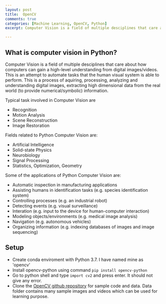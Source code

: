 ```yaml
---
layout: post
title:  OpenCV
comments: true
categories: [Machine Learning, OpenCV, Python]
excerpt: Computer Vision is a field of multiple desciplines that care about how computers can gain a high-level understanding from digital images/videos. This is an attempt to automate tasks that the human visual system is able to perform. This is a process of aquiring, processing, analyzing and understanding digital images, extracting high dimensional data from the real world (to provide numerical/symbolic) information.

---
```


## What is computer vision in Python?

Computer Vision is a field of multiple desciplines that care about how computers can gain a high-level understanding from digital images/videos.
This is an attempt to automate tasks that the human visual system is able to perform. This is a process of aquiring, processing, analyzing and understanding digital images, extracting high dimensional data from the real world (to provide numerical/symbolic) information.

Typical task involved in Computer Vision are

- Recognition
- Motion Analysis
- Scene Reconstruction
- Image Restoration

Fields related to Python Computer Vision are:

- Artificial Intelligence
- Solid-state Physics
- Neurobiology
- Signal Processing
- Statistics, Optimization, Geometry

Some of the applications of Python Computer Vision are:

- Automatic inspection in manufacturing applications
- Assisting humans in identification tasks (e.g. species identification system)
- Controlling processes (e.g. an industrial robot)
- Detecting events (e.g. visual surveillance)
- Interation (e.g. input to the device for human-computer interaction)
- Modeling objects/environments (e.g. medical image analysis)
- Navigation (e.g. autonomous vehicles)
- Organizing information (e.g. indexing databases of images and image sequencing)

## Setup

- Create conda enviroment with Python 3.7. I have named mine as 'opencv'
- Install opencv-python using command `pip install opencv-python`
- Go to python shell and type `import cv2` and press enter. It should not give any error.
- Clone the [OpenCV github repository](https://github.com/opencv/) for sample code and data. Data folder contains many sample images and videos which can be used for learning purpose.

